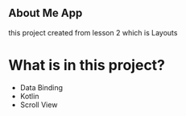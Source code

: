 ## About Me App
this project created from lesson 2 which is Layouts 
# What is in this project? 
- Data Binding
- Kotlin
- Scroll View
